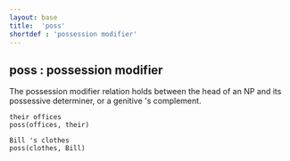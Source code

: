 ```yaml
---
layout: base
title:  'poss'
shortdef : 'possession modifier'
---
```



## poss : possession modifier
The possession modifier relation holds between the head of an NP and its possessive determiner, or a genitive 's complement. 

~~~ sdparse
their offices
poss(offices, their)
~~~



~~~ sdparse
Bill 's clothes
poss(clothes, Bill)
~~~

 

